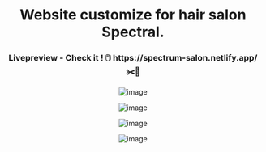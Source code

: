
<div align="center">

<h1>   Website customize for hair salon Spectral. </h1> 

<h3>   Livepreview - Check it ! 🖱️  https://spectrum-salon.netlify.app/ ✂️🪮 </h3>



![image](https://github.com/Pszkudlarek07/Hair-salon-website/assets/143716328/ed9ec337-9e60-4fc9-8aa9-87cce29f9396)


![image](https://github.com/Pszkudlarek07/HomePage/assets/143716328/b878ecde-509b-4339-b469-41b6dd8978ac)

![image](https://github.com/Pszkudlarek07/HomePage/assets/143716328/b45f341e-8248-47b5-b89d-d96f8d091835)

![image](https://github.com/Pszkudlarek07/Hair-salon-website/assets/143716328/dad230c9-158a-4e40-b71f-8e6c60e01a9e)




</div>
